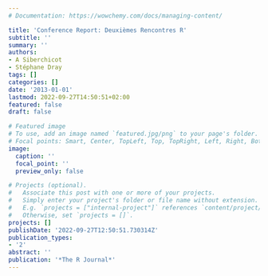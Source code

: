 ```yaml
---
# Documentation: https://wowchemy.com/docs/managing-content/

title: 'Conference Report: Deuxièmes Rencontres R'
subtitle: ''
summary: ''
authors:
- A Siberchicot
- Stéphane Dray
tags: []
categories: []
date: '2013-01-01'
lastmod: 2022-09-27T14:50:51+02:00
featured: false
draft: false

# Featured image
# To use, add an image named `featured.jpg/png` to your page's folder.
# Focal points: Smart, Center, TopLeft, Top, TopRight, Left, Right, BottomLeft, Bottom, BottomRight.
image:
  caption: ''
  focal_point: ''
  preview_only: false

# Projects (optional).
#   Associate this post with one or more of your projects.
#   Simply enter your project's folder or file name without extension.
#   E.g. `projects = ["internal-project"]` references `content/project/deep-learning/index.md`.
#   Otherwise, set `projects = []`.
projects: []
publishDate: '2022-09-27T12:50:51.730314Z'
publication_types:
- '2'
abstract: ''
publication: '*The R Journal*'
---
```

